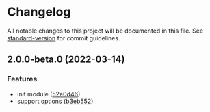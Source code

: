 # Changelog

All notable changes to this project will be documented in this file. See [standard-version](https://github.com/conventional-changelog/standard-version) for commit guidelines.

## 2.0.0-beta.0 (2022-03-14)


### Features

* init module ([52e0d46](https://github.com/ms-fadaei/nuxt-browser-console/commit/52e0d4691c55102ee23ab8819d67e028552c940a))
* support options ([b3eb552](https://github.com/ms-fadaei/nuxt-browser-console/commit/b3eb55224812234675ea7dc440f5f08deb404b34))
